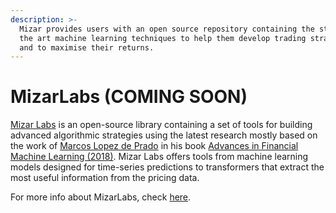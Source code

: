 ```yaml
---
description: >-
  Mizar provides users with an open source repository containing the state of
  the art machine learning techniques to help them develop trading strategies
  and to maximise their returns.
---
```


# MizarLabs (COMING SOON)

[Mizar Labs](https://github.com/MizarAI/mizar-labs) is an open-source library containing a set of tools for building advanced algorithmic strategies using the latest research mostly based on the work of [Marcos Lopez de Prado](https://www.quantresearch.org/) in his book [Advances in Financial Machine Learning (2018)](https://www.amazon.com/Advances-Financial-Machine-Learning-Marcos/dp/1119482089). Mizar Labs offers tools from machine learning models designed for time-series predictions to transformers that extract the most useful information from the pricing data.

For more info about MizarLabs, check [here](data-sources.md).
